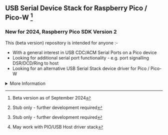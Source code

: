 ## USB Serial Device Stack for Raspberry Pico / Pico-W [^3]
### New for 2024, Raspberry Pico SDK Version 2 

This (beta version) repository is intended for anyone :-

* With a general interest in USB CDC/ACM Serial Ports on a Pico device
* Looking for additional serial port functionality - e.g. port signalling DSR/DCD/Ring to host
* Looking for an alternative USB Serial Stack device driver for Pico / Pico-W 

<details><summary>More Information</summary>
<p>

<details><summary>Design Pattern</summary>
<p>

* Written in C, using Raspberry SDK version 2.0.0
* Bespoke development for Pico and compatible boards only
* All interrupt-driven, no background tasks or timers required
* Uses SDK's queues and stdio_driver for stdio integration
* Library deployment using supplied `CMakeLists.txt` file
* Modular design to support future developments

</p>
</details>  

<details><summary>Installing</summary>
<p>

<details><summary>Non-Debug version</summary>
<p>

* Copy directory **`lib_usb_cdc_serial`** to your project directory
* Add **`#include "lib_usb_cdc_serial/API_usb_serial.h"`** to start of your project's `main.c` file
* Add **`add_subdirectory(lib_usb_cdc_serial)`** to your project's `CMakeLists.txt` file
* Add **`lib_usb_cdc_serial`** to the `target_link_libraries()` section of your project's `CMakeLists.txt`
* Set **`pico_enable_stdio_usb(your_project_name 0)`** in your project's `CMakeLists.txt` file
* Add **`usb_start_serial(true, true);` to the `int main()`** section of your project's `main.c` file
* Stub function `void usb_error(uint8_t error_level)` can be used drive error LEDs via GPIO etc. [^2] 
* See [USB Serial Port Functions](documents/functions.md) for functions to add to your program

</p>
</details> 

<details><summary>Debug version</summary>
<p>

#### Important - _Debug needs exclusive access to core 1 and uart0_

##### &emsp; Debug uart_printf statements partially offloaded to core 1
##### &emsp; Normal printf statements processed by stdio / usb serial 

* Copy directory **`lib_usb_cdc_serial_debug`** to your project directory
* Add **`#include "lib_usb_cdc_serial_debug/API_usb_serial.h"`** to start of your project's `main.c` file
* Add **`#include "lib_usb_cdc_serial_debug/include/USB_uart_printf.h"`** to start of your project's `main.c` file
* Add **`add_subdirectory(lib_usb_cdc_serial_debug)`** to your project's `CMakeLists.txt` file
* Add **`lib_usb_cdc_serial`** to the `target_link_libraries()` section of your project's `CMakeLists.txt`
* Set **`pico_enable_stdio_usb(your_project_name 0)`** in your project's `CMakeLists.txt` file
* Set **`pico_enable_stdio_uart(your_project_name 0)`** in your project's `CMakeLists.txt` file
* Add **`usb_start_serial(true, true);`** to the **`int main()`** section of your project's `main.c` file
* Add **`initialise_uart_printf();`** to the **`int main()`** section of your project's `main.c` file
* Stub function `void usb_error(uint8_t error_level)` can be used drive error LEDs via GPIO etc. [^2]
* See [USB Serial Port Functions](documents/functions.md) for functions to add to your program

</p>
</details> 

</p>
</details> 

<details><summary>Issues</summary>
<p>

* USB IRQ5 needs elevated priority for stdin `(getc, scanf etc. )` only - 
* https://github.com/Serialcomms/Raspberry-Pico-USB-Serial_BETA/blob/1bad6c7695f45c752714ae6b47bdccfb00ecb584/lib_usb_cdc_serial/USB_initialise.c#L34
* Elevated IRQ5 priority may not be correct or fully SDK-compliant
  
</p>
</details>  

<details><summary>Testing</summary>
<p>

Works with original Pico, Pico W and other RP2040 boards

&emsp; [CoolTerm](https://freeware.the-meiers.org/) is recommended for signalling testing [DSR/DCD/Ring](screenshots/coolterm_pico.png)

&emsp; [PuTTY](https://www.chiark.greenend.org.uk/~sgtatham/putty/latest.html) is recommended for general [debug](screenshots/PuTTY_debug_probe.png)

<details><summary>USB Enumeration</summary>
<p>  

Pico appears to [enumerate correctly](documents/usb_enumeration.txt) with :-

* Windows host and create a new COM port

* Mac host and create a new `/dev/tty.usbmodem...` device

</p>
</details>    

<details><summary>Pico stdio</summary>
<p>  
 
Pico `stdio` and SDK functions all appear to work as expected, including :-

* `printf();`
* `scanf();`
* `putc();` and variants;
* `getc();` and variants

</p>
</details>  

<details><summary>Test exclusions</summary>
<p>

* Not tested with RP2350 Pico 2
* Not tested for co-existance with other USB stacks[^1]
* Not tested with RTOS or heavily-loaded multicore operation
* Some stdio and port signalling tests are included in the debug demo only

</p>
</details>  

</p>
</details> 

<details><summary>To Do</summary>
<p> 

* Pico 2 testing
* Port Flow Control
* Port signalling handshake
* Error handling improvements
* GPIO LEDS for port signals DSR,DTR,RING etc.
* Other Raspberry & Linux host testing.
* Multiple Com port support

</p>
</details> 
   
<details><summary>Function List</summary>
<p>   

##### USB Functions

&emsp; [USB CDC/ACM Functions](documents/functions.md)

##### SDK stdio

&emsp; SDK function `stdio_set_driver_enabled();` can be used normally if required
   
##### Pico remote reboot

&emsp; Pico can also be rebooted with a Break command from PuTTY or other client

&emsp; `PuTTY > Special Command > Break`

</p>
</details>   

<details><summary>Acknowledgements</summary>  
<p>

* [USB Made Simple](https://www.usbmadesimple.co.uk)
* [USB CDC Class Definitions](https://www.usb.org/document-library/class-definitions-communication-devices-12)
* [Microsoft USB Device Enumeration](https://techcommunity.microsoft.com/t5/microsoft-usb-blog/how-does-usb-stack-enumerate-a-device/ba-p/270685)
* [Microsoft USB Control Transfer](https://learn.microsoft.com/en-us/windows-hardware/drivers/usbcon/usb-control-transfer)
* [USB Descriptor and Request Parser](https://eleccelerator.com/usbdescreqparser/)
* [Thesycon USB Descriptor Dumper](https://www.thesycon.de/eng/usb_descriptordumper.shtml)
* [Ataradov USB Sniffer](https://github.com/ataradov/usb-sniffer-lite)
* [Tana USB Sniffer](https://github.com/tana/pico_usb_sniffer)
* [phind.com](https://phind.com)

</p>
</details>

<details><summary>Glossary</summary>  
<p>

|               |  Description                                  |
| :-----------: | ----------------------------------------------|
| **CDC**       | Communications Device Class (of USB)          |
| **ACM**       | Abstract Control Model (subclass of CDC)      |
| **DSR**       | Data Set Ready                                |
| **DCD**       | Data Carrier Detect                           |

</p>
</details> 

<details><summary>Demo Versions</summary>  
<p>

#### Windows host

&emsp; Check that a COM port is created in Device manager 

&emsp; Use PuTTY or similar client to connect to it.

#### Mac host

&emsp; Check that a `/dev/tty.usbmodem...` is created

&emsp; Use `cu` or similar client to connect to it.

&emsp; e.g. `sudo cu -l /dev/tty/usbmodem1234`


##### Debug Version

&emsp; Shows Enumeration and IRQ activity on Pico `uart0` (via debug probe or similar)

&emsp; Simple menu allows for CDC notification testing - Ring, DCD, DSR 

##### Non-Debug Version

&emsp; Simple menu similar to above 

&emsp; Other tests can be enabled in `stdio_tests.c`

&emsp; No debug output. Stubs can be developed to drive LEDs etc if required.

</p>
</details> 
   
</p>
</details>  


[^1]: May work with PIO/USB Host driver stack
[^2]: Stub only - further development required
[^3]: Beta version as of September 2024

